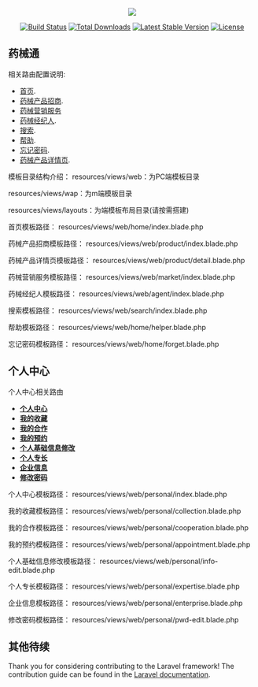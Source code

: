 <p align="center"><img src="https://laravel.com/assets/img/components/logo-laravel.svg"></p>

<p align="center">
<a href="https://travis-ci.org/laravel/framework"><img src="https://travis-ci.org/laravel/framework.svg" alt="Build Status"></a>
<a href="https://packagist.org/packages/laravel/framework"><img src="https://poser.pugx.org/laravel/framework/d/total.svg" alt="Total Downloads"></a>
<a href="https://packagist.org/packages/laravel/framework"><img src="https://poser.pugx.org/laravel/framework/v/stable.svg" alt="Latest Stable Version"></a>
<a href="https://packagist.org/packages/laravel/framework"><img src="https://poser.pugx.org/laravel/framework/license.svg" alt="License"></a>
</p>

## 药械通
 相关路由配置说明:

- [首页](http://yxt.mime.org.cn/).
- [药械产品招商](http://yxt.mime.org.cn/product).
- [药械营销服务](http://yxt.mime.org.cn/market)
- [药械经纪人](https://laravel.com/docs/eloquent).
- [搜索](http://yxt.mime.org.cn/search).
- [帮助](http://yxt.mime.org.cn/helper).
- [忘记密码](http://yxt.mime.org.cn/forget).
- [药械产品详情页](http://yxt.mime.org.cn/product/detail/3).

模板目录结构介绍：
resources/views/web：为PC端模板目录

resources/views/wap：为m端模板目录

resources/views/layouts：为端模板布局目录(请按需搭建)

首页模板路径：
resources/views/web/home/index.blade.php

药械产品招商模板路径：
resources/views/web/product/index.blade.php

药械产品详情页模板路径：
resources/views/web/product/detail.blade.php

药械营销服务模板路径：
resources/views/web/market/index.blade.php

药械经纪人模板路径：
resources/views/web/agent/index.blade.php

搜索模板路径：
resources/views/web/search/index.blade.php

帮助模板路径：
resources/views/web/home/helper.blade.php

忘记密码模板路径：
resources/views/web/home/forget.blade.php

## 个人中心

个人中心相关路由

- **[个人中心](http://yxt.mime.org.cn/personal)**
- **[我的收藏](http://yxt.mime.org.cn/personal/collection)**
- **[我的合作](http://yxt.mime.org.cn/personal/cooperation)**
- **[我的预约](http://yxt.mime.org.cn/personal/appointment)**
- **[个人基础信息修改](http://yxt.mime.org.cn/personal/info-edit)**
- **[个人专长](http://yxt.mime.org.cn/personal/expertise)**
- **[企业信息](http://yxt.mime.org.cn/personal/enterprise)**
- **[修改密码](http://yxt.mime.org.cn/personal/pwd-edit)**

个人中心模板路径：
resources/views/web/personal/index.blade.php

我的收藏模板路径：
resources/views/web/personal/collection.blade.php

我的合作模板路径：
resources/views/web/personal/cooperation.blade.php

我的预约模板路径：
resources/views/web/personal/appointment.blade.php

个人基础信息修改模板路径：
resources/views/web/personal/info-edit.blade.php

个人专长模板路径：
resources/views/web/personal/expertise.blade.php

企业信息模板路径：
resources/views/web/personal/enterprise.blade.php

修改密码模板路径：
resources/views/web/personal/pwd-edit.blade.php


## 其他待续

Thank you for considering contributing to the Laravel framework! The contribution guide can be found in the [Laravel documentation](http://laravel.com/docs/contributions).

